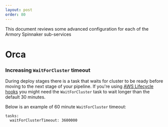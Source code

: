 ```yaml
---
layout: post
order: 80
---
```


This document reviews some advanced configuration for each of the Armory Spinnaker sub-services

# Orca

### Increasing `WaitForCluster` timeout

During deploy stages there is a task that waits for cluster to be ready before moving to the next stage of your pipeline.  If you're using [AWS Lifecycle hooks](https://docs.aws.amazon.com/autoscaling/ec2/userguide/lifecycle-hooks.html) you might need the `WaitForCluster` task to wait longer than the default 30 minutes.

Below is an example of 60 minute `WaitForCluster` timeout:
```
tasks:
  waitForClusterTimeout: 3600000
```
